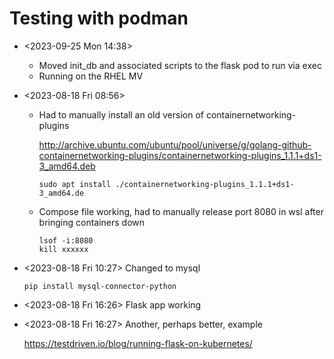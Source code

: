 # Testing with podman


- <2023-09-25 Mon 14:38>

    - Moved init_db and associated scripts to the flask pod to run via exec
    - Running on the RHEL MV

- <2023-08-18 Fri 08:56>

    - Had to manually install an old version of containernetworking-plugins

        http://archive.ubuntu.com/ubuntu/pool/universe/g/golang-github-containernetworking-plugins/containernetworking-plugins_1.1.1+ds1-3_amd64.deb

        ```shell
        sudo apt install ./containernetworking-plugins_1.1.1+ds1-3_amd64.de
        ```

    - Compose file working, had to manually release port 8080 in wsl after bringing containers down

        ```shell
        lsof -i:8080
        kill xxxxxx
        ```

- <2023-08-18 Fri 10:27> Changed to mysql

    ```shell
    pip install mysql-connector-python
    ```

- <2023-08-18 Fri 16:26> Flask app working

- <2023-08-18 Fri 16:27> Another, perhaps better, example

    https://testdriven.io/blog/running-flask-on-kubernetes/


    
